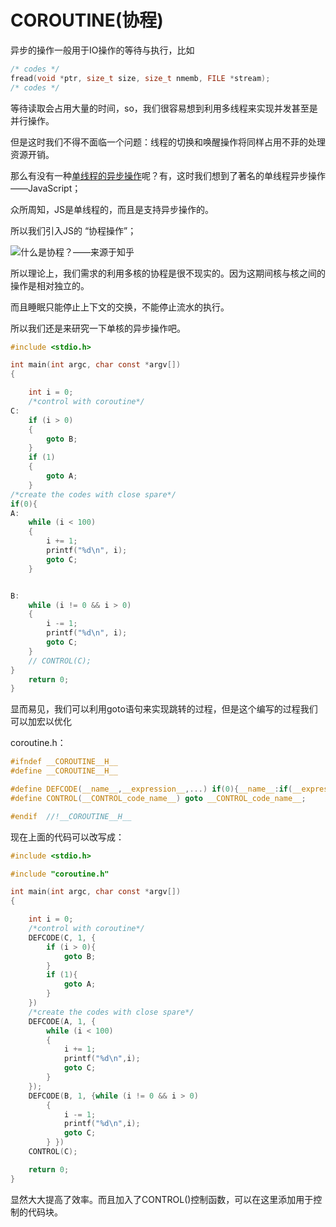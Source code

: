 # COROUTINE(协程)

异步的操作一般用于IO操作的等待与执行，比如

```c
/* codes */
fread(void *ptr, size_t size, size_t nmemb, FILE *stream);
/* codes */
```

等待读取会占用大量的时间，so，我们很容易想到利用多线程来实现并发甚至是并行操作。

但是这时我们不得不面临一个问题：线程的切换和唤醒操作将同样占用不菲的处理资源开销。

那么有没有一种<u>单线程的异步操作</u>呢？有，这时我们想到了著名的单线程异步操作——JavaScript；

众所周知，JS是单线程的，而且是支持异步操作的。

所以我们引入JS的 “协程操作”；

![什么是协程？——来源于知乎](https://pic1.zhimg.com/v2-6e24040bcefef3325dd2493f99013257_1440w.jpg?source=172ae18b)

所以理论上，我们需求的利用多核的协程是很不现实的。因为这期间核与核之间的操作是相对独立的。

而且睡眠只能停止上下文的交换，不能停止流水的执行。

所以我们还是来研究一下单核的异步操作吧。

```C
#include <stdio.h>

int main(int argc, char const *argv[])
{

    int i = 0;
    /*control with coroutine*/
C:
    if (i > 0)
    {
        goto B;
    }
    if (1)
    {
        goto A;
    }
/*create the codes with close spare*/
if(0){
A:
    while (i < 100)
    {
        i += 1;
        printf("%d\n", i);
        goto C;
    }


B:
    while (i != 0 && i > 0)
    {
        i -= 1;
        printf("%d\n", i);
        goto C;
    }
    // CONTROL(C);
}
    return 0;
}
```

显而易见，我们可以利用goto语句来实现跳转的过程，但是这个编写的过程我们可以加宏以优化

coroutine.h：

```c
#ifndef __COROUTINE__H__
#define __COROUTINE__H__

#define DEFCODE(__name__,__expression__,...) if(0){__name__:if(__expression__){__VA_ARGS__}};
#define CONTROL(__CONTROL_code_name__) goto __CONTROL_code_name__;

#endif  //!__COROUTINE__H__
```

现在上面的代码可以改写成：

```c
#include <stdio.h>

#include "coroutine.h"

int main(int argc, char const *argv[])
{

    int i = 0;
    /*control with coroutine*/
    DEFCODE(C, 1, {
        if (i > 0){
            goto B;
        }
        if (1){
            goto A;
        }
    })
    /*create the codes with close spare*/
    DEFCODE(A, 1, {
        while (i < 100)
        {
            i += 1;
            printf("%d\n",i);
            goto C;
        }
    });
    DEFCODE(B, 1, {while (i != 0 && i > 0)
        {
            i -= 1;
            printf("%d\n",i);
            goto C;
        } })
    CONTROL(C);

    return 0;
}
```

显然大大提高了效率。而且加入了CONTROL()控制函数，可以在这里添加用于控制的代码块。

